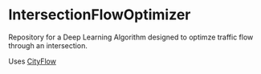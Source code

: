 # IntersectionFlowOptimizer
Repository for a Deep Learning Algorithm designed to optimze traffic flow through an intersection.

Uses [CityFlow](https://github.com/cityflow-project/CityFlow)